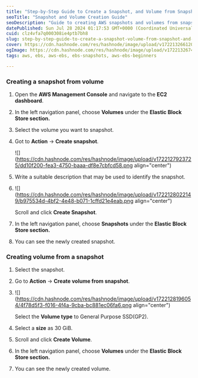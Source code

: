 ```yaml
---
title: "Step-by-Step Guide to Create a Snapshot, and Volume from Snapshot"
seoTitle: "Snapshot and Volume Creation Guide"
seoDescription: "Guide to creating AWS snapshots and volumes from snapshots with step-by-step instructions and screenshots"
datePublished: Sun Jul 28 2024 01:17:53 GMT+0000 (Coordinated Universal Time)
cuid: clz4vfa7q000308ie4ptb7bh8
slug: step-by-step-guide-to-create-a-snapshot-volume-from-snapshot-and-modify-a-volume
cover: https://cdn.hashnode.com/res/hashnode/image/upload/v1722132661209/da2bb4fa-0df3-4cd6-947e-e64825b7ab33.png
ogImage: https://cdn.hashnode.com/res/hashnode/image/upload/v1722132674466/8ec07a0a-0944-40ee-a44f-c2b6c190f44f.png
tags: aws, ebs, aws-ebs, ebs-snapshots, aws-ebs-beginners

---
```


### Creating a snapshot from volume

1. Open the **AWS Management Console** and navigate to the **EC2 dashboard**.
    
2. In the left navigation panel, choose **Volumes** under the **Elastic Block Store section.**
    
3. Select the volume you want to snapshot.
    
4. Got to **Action** -&gt; **Create snapshot**.
    
    ![](https://cdn.hashnode.com/res/hashnode/image/upload/v1722127923725/dd10f200-fea3-4750-baaa-df8e7cbfcd58.png align="center")
    
5. Write a suitable description that may be used to identify the snapshot.
    
6. ![](https://cdn.hashnode.com/res/hashnode/image/upload/v1722128022149/b975534d-4bf2-4e48-b071-1cffd21e4eab.png align="center")
    
    Scroll and click **Create Snapshot**.
    
7. In the left navigation panel, choose **Snapshots** under the **Elastic Block Store section.**
    
8. You can see the newly created snapshot.
    

### Creating volume from a snapshot

1. Select the snapshot.
    
2. Go to **Action** -&gt; **Create volume from snapshot**.
    
3. ![](https://cdn.hashnode.com/res/hashnode/image/upload/v1722128196054/4f78d5f3-f016-4f4a-9cba-bc881ec06fa6.png align="center")
    
    Select the **Volume type** to General Purpose SSD(GP2).
    
4. Select a **size** as 30 GiB.
    
5. Scroll and click **Create Volume**.
    
6. In the left navigation panel, choose **Volumes** under the **Elastic Block Store section.**
    
7. You can see the newly created volume.